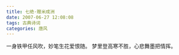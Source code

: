 ```yaml
---
title: 七绝·赠米成洲
date: 2007-06-27 12:08:08
tags: 古典诗词
categories: 唐风
---
```

一身铁甲任风吹，妙笔生花爱恨随。
梦里登高寒不胜，心悲舞墨把情挥。